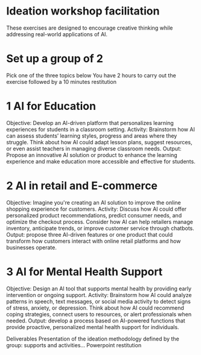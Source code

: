 # Ideation workshop facilitation
These exercises are designed to encourage creative thinking while addressing real-world applications of AI.

# Set up a group of 2
Pick one of the three topics below
You have 2 hours to carry out the exercise followed by a 10 minutes restitution



# 1 AI for Education

Objective: Develop an AI-driven platform that personalizes learning experiences for students in a classroom setting.
Activity:
Brainstorm how AI can assess students’ learning styles, progress and areas where they struggle.
Think about how AI could adapt lesson plans, suggest resources, or even assist teachers in managing diverse classroom needs.
Output: Propose an innovative AI solution or product to enhance the learning experience and make education more accessible and effective for students.



# 2 AI in retail and E-commerce

Objective: Imagine you're creating an AI solution to improve the online shopping experience for customers.
Activity:
Discuss how AI could offer personalized product recommendations, predict consumer needs, and optimize the checkout process.
Consider how AI can help retailers manage inventory, anticipate trends, or improve customer service through chatbots.
Output: propose three AI-driven features or one product that could transform how customers interact with online retail platforms and how businesses operate.

# 3 AI for Mental Health Support

Objective: Design an AI tool that supports mental health by providing early intervention or ongoing support.
Activity:
Brainstorm how AI could analyze patterns in speech, text messages, or social media activity to detect signs of stress, anxiety, or depression.
Think about how AI could recommend coping strategies, connect users to resources, or alert professionals when needed.
Output: develop a process based on AI-powered functions that provide proactive, personalized mental health support for individuals.



Deliverables
Presentation of the ideation methodology defined by the group: supports and activities…
Powerpoint restitution